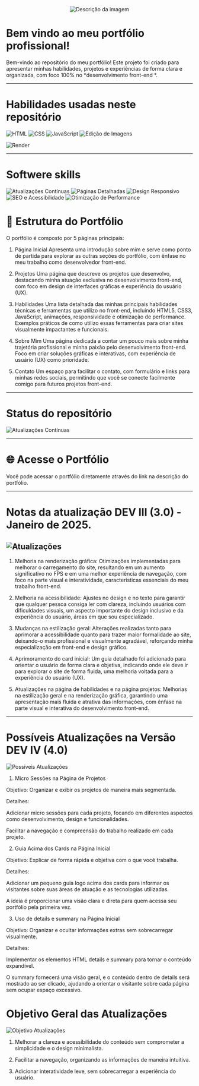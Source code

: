 <div style="text-align: center;">
  <img src="https://private-user-images.githubusercontent.com/166281170/404688262-d94858e9-74e4-41ba-8612-73652cdbb91d.jpg?jwt=eyJhbGciOiJIUzI1NiIsInR5cCI6IkpXVCJ9.eyJpc3MiOiJnaXRodWIuY29tIiwiYXVkIjoicmF3LmdpdGh1YnVzZXJjb250ZW50LmNvbSIsImtleSI6ImtleTUiLCJleHAiOjE3MzczMTQxMDIsIm5iZiI6MTczNzMxMzgwMiwicGF0aCI6Ii8xNjYyODExNzAvNDA0Njg4MjYyLWQ5NDg1OGU5LTc0ZTQtNDFiYS04NjEyLTczNjUyY2RiYjkxZC5qcGc_WC1BbXotQWxnb3JpdGhtPUFXUzQtSE1BQy1TSEEyNTYmWC1BbXotQ3JlZGVudGlhbD1BS0lBVkNPRFlMU0E1M1BRSzRaQSUyRjIwMjUwMTE5JTJGdXMtZWFzdC0xJTJGczMlMkZhd3M0X3JlcXVlc3QmWC1BbXotRGF0ZT0yMDI1MDExOVQxOTEwMDJaJlgtQW16LUV4cGlyZXM9MzAwJlgtQW16LVNpZ25hdHVyZT0zYmE2YTIxN2IwMzAzYTRhOTAwZWRhMzkyMWE2MDZiYmMwZDEwZDg1M2IwODVjNTY2MmY3NGI5NzQ3MjM3NGViJlgtQW16LVNpZ25lZEhlYWRlcnM9aG9zdCJ9.QY8WEHtA_TLfeiDXJZhZHB_3vaLMgslTNVAjoqQLsBQ    " alt="Descrição da imagem" />
</div>

# Bem vindo ao meu portfólio profissional!

Bem-vindo ao repositório do meu portfólio! Este projeto foi criado para apresentar minhas habilidades, projetos e experiências de forma clara e organizada, com foco 100% no  *desenvolvimento front-end *.

---

# Habilidades usadas neste repositório

![HTML](https://img.shields.io/badge/HTML-4CAF50?style=flat-square&logo=html5&logoColor=white)
![CSS](https://img.shields.io/badge/CSS-4CAF50?style=flat-square&logo=css3&logoColor=white)
![JavaScript](https://img.shields.io/badge/JavaScript-4CAF50?style=flat-square&logo=javascript&logoColor=white)
![Edição de Imagens](https://img.shields.io/badge/Edi%C3%A7%C3%A3o%20de%20Imagens-4CAF50?style=flat-square&logo=photoshop&logoColor=white)

![Render](https://img.shields.io/badge/Render-4CAF50?style=flat-square&logo=render&logoColor=white)

---

# Softwere skills

![Atualizações Contínuas](https://img.shields.io/badge/Atualiza%C3%A7%C3%B5es%20Cont%C3%ADnuas-4CAF50?style=flat-square&logo=sync&logoColor=white)
![Páginas Detalhadas](https://img.shields.io/badge/P%C3%A1ginas%20Detalhadas-4CAF50?style=flat-square&logo=html5&logoColor=white)
![Design Responsivo](https://img.shields.io/badge/Design%20Responsivo-4CAF50?style=flat-square&logo=css3&logoColor=white)
![SEO e Acessibilidade](https://img.shields.io/badge/SEO%20e%20Acessibilidade-4CAF50?style=flat-square&logo=google&logoColor=white)
![Otimização de Performance](https://img.shields.io/badge/Otimiza%C3%A7%C3%A3o%20de%20Performance-4CAF50?style=flat-square&logo=rocket&logoColor=white)

# 📄 Estrutura do Portfólio

O portfólio é composto por 5 páginas principais:

1. Página Inicial
Apresenta uma introdução sobre mim e serve como ponto de partida para explorar as outras seções do portfólio, com ênfase no meu trabalho como desenvolvedor front-end.


2. Projetos
Uma página que descreve os projetos que desenvolvo, destacando minha atuação exclusiva no desenvolvimento front-end, com foco em design de interfaces gráficas e experiência do usuário (UX).


3. Habilidades
Uma lista detalhada das minhas principais habilidades técnicas e ferramentas que utilizo no front-end, incluindo HTML5, CSS3, JavaScript, animações, responsividade e otimização de performance. Exemplos práticos de como utilizo essas ferramentas para criar sites visualmente impactantes e funcionais.


4. Sobre Mim
Uma página dedicada a contar um pouco mais sobre minha trajetória profissional e minha paixão pelo desenvolvimento front-end. Foco em criar soluções gráficas e interativas, com experiência de usuário (UX) como prioridade.


5. Contato
Um espaço para facilitar o contato, com formulário e links para minhas redes sociais, permitindo que você se conecte facilmente comigo para futuros projetos front-end.


---

# Status do repositório

![Atualizações Contínuas](https://img.shields.io/github/commit-activity/m/EricRochaGoncalves/PortfolioDev?style=flat-square&logo=github&logoColor=white)

---

# 🌐 Acesse o Portfólio
Você pode acessar o portfólio diretamente através do link na descrição do portfólio.


---

# Notas da atualização DEV III (3.0) - Janeiro de 2025.

![Atualizações](https://img.shields.io/badge/Atualiza%C3%A7%C3%B5es-FFD700?style=flat-square&logo=sync&logoColor=white&textColor=ffffff)
---

1. Melhoria na renderização gráfica:
Otimizações implementadas para melhorar o carregamento do site, resultando em um aumento significativo no FPS e em uma melhor experiência de navegação, com foco na parte visual e interatividade, características essenciais do meu trabalho front-end.

2. Melhoria na acessibilidade:
Ajustes no design e no texto para garantir que qualquer pessoa consiga ler com clareza, incluindo usuários com dificuldades visuais, um aspecto importante do design inclusivo e da experiência do usuário, áreas em que sou especializado.

3. Mudanças na estilização geral:
Alterações realizadas tanto para aprimorar a acessibilidade quanto para trazer maior formalidade ao site, deixando-o mais profissional e visualmente agradável, reforçando minha especialização em front-end e design gráfico.

4. Aprimoramento do card inicial:
Um guia detalhado foi adicionado para orientar o usuário de forma clara e objetiva, indicando onde ele deve ir para explorar o site de forma fluida, uma melhoria voltada para a experiência do usuário (UX).

5. Atualizações na página de habilidades e na página projetos:
Melhorias na estilização geral e na renderização gráfica, garantindo uma apresentação mais fluida e atrativa das informações, com ênfase na parte visual e interativa do desenvolvimento front-end.
___

# Possíveis Atualizações na Versão DEV IV (4.0)

![Possíveis Atualizações](https://img.shields.io/badge/Poss%C3%ADveis%20Atualiza%C3%A7%C3%B5es-F5F5DC?style=flat-square&logo=sync&logoColor=white&textColor=000000)

1. Micro Sessões na Página de Projetos

Objetivo: Organizar e exibir os projetos de maneira mais segmentada.

Detalhes:

Adicionar micro sessões para cada projeto, focando em diferentes aspectos como desenvolvimento, design e funcionalidades.

Facilitar a navegação e compreensão do trabalho realizado em cada projeto.



2. Guia Acima dos Cards na Página Inicial

Objetivo: Explicar de forma rápida e objetiva com o que você trabalha.

Detalhes:

Adicionar um pequeno guia logo acima dos cards para informar os visitantes sobre suas áreas de atuação e as tecnologias utilizadas.

A ideia é proporcionar uma visão clara e direta para quem acessa seu portfólio pela primeira vez.



3. Uso de details e summary na Página Inicial

Objetivo: Organizar e ocultar informações extras sem sobrecarregar visualmente.

Detalhes:

Implementar os elementos HTML details e summary para tornar o conteúdo expandível.

O summary fornecerá uma visão geral, e o conteúdo dentro de details será mostrado ao ser clicado, ajudando a orientar o visitante sobre cada página sem ocupar espaço excessivo.



 # Objetivo Geral das Atualizações

![Objetivo Atualizações](https://img.shields.io/badge/Objetivo%20Atualiza%C3%A7%C3%B5es-4CAF50?style=flat-square&logo=sync&logoColor=white)

1. Melhorar a clareza e acessibilidade do conteúdo sem comprometer a simplicidade e o design minimalista.

2. Facilitar a navegação, organizando as informações de maneira intuitiva.

3. Adicionar interatividade leve, sem sobrecarregar a experiência do usuário.



